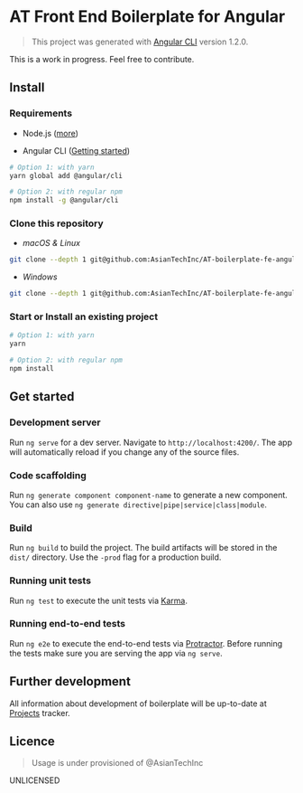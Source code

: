 AT Front End Boilerplate for Angular
=========================

> This project was generated with [Angular CLI](https://github.com/angular/angular-cli) version 1.2.0.

This is a work in progress. Feel free to contribute.

## Install
### Requirements

- Node.js ([more](http://nodejs.org/download/))

- Angular CLI ([Getting started](https://cli.angular.io/))

```bash
# Option 1: with yarn
yarn global add @angular/cli

# Option 2: with regular npm
npm install -g @angular/cli
```

### Clone this repository

- *macOS & Linux*

```bash
git clone --depth 1 git@github.com:AsianTechInc/AT-boilerplate-fe-angular.git && cd AT-boilerplate-fe-angular && rm -rf .git
```

- *Windows*

```bash
git clone --depth 1 git@github.com:AsianTechInc/AT-boilerplate-fe-angular.git && cd AT-boilerplate-fe-angular && rd /s /q .git
```

### Start or Install an existing project

```bash
# Option 1: with yarn
yarn

# Option 2: with regular npm
npm install
```

## Get started

### Development server

Run `ng serve` for a dev server. Navigate to `http://localhost:4200/`. The app will automatically reload if you change any of the source files.

### Code scaffolding

Run `ng generate component component-name` to generate a new component. You can also use `ng generate directive|pipe|service|class|module`.

### Build

Run `ng build` to build the project. The build artifacts will be stored in the `dist/` directory. Use the `-prod` flag for a production build.

### Running unit tests

Run `ng test` to execute the unit tests via [Karma](https://karma-runner.github.io).

### Running end-to-end tests

Run `ng e2e` to execute the end-to-end tests via [Protractor](http://www.protractortest.org/).
Before running the tests make sure you are serving the app via `ng serve`.

## Further development

All information about development of boilerplate will be up-to-date at [Projects](https://github.com/AsianTechInc/AT-boilerplate-fe-angular/projects) tracker.

## Licence

> Usage is under provisioned of @AsianTechInc

UNLICENSED
